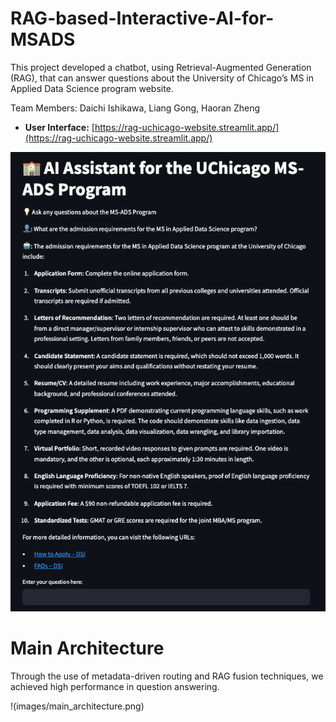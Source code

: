 # RAG-based-Interactive-AI-for-MSADS

This project developed a chatbot, using Retrieval-Augmented Generation (RAG), that can answer questions about the University of Chicago’s MS in Applied Data Science program website.

Team Members: Daichi Ishikawa, Liang Gong, Haoran Zheng

- **User Interface:** [https://rag-uchicago-website.streamlit.app/](https://rag-uchicago-website.streamlit.app/)

![1-Logo](images/ui_sample.png)

# Main Architecture

Through the use of metadata-driven routing and RAG fusion techniques, we achieved high performance in question answering.

!(images/main_architecture.png)
